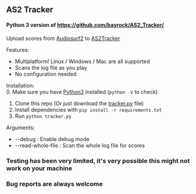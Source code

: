 ## AS2 Tracker
#### Python 3 version of https://github.com/bayrock/AS2_Tracker/

Upload scores from [Audiosurf2](http://store.steampowered.com/app/235800/) to [AS2Tracker](http://as2tracker.com)

Features:
- Multiplatform! Linux / Windows / Mac are all supported
- Scans the log file as you play
- No configuration needed

Installation:  
0. Make sure you have [Python3](https://www.python.org/downloads/) installed (`python -V` to check)  
1. Clone this repo (Or just download the [tracker.py](https://raw.githubusercontent.com/kacgal/AS2_Tracker_Python/master/tracker.py) file)  
2. Install dependencies with `pip install -r requirements.txt`  
3. Run `python tracker.py`  

Arguments:
- --debug : Enable debug mode
- --read-whole-file : Scan the whole log file for scores

### Testing has been very limited, it's very possible this might not work on your machine
### Bug reports are always welcome
